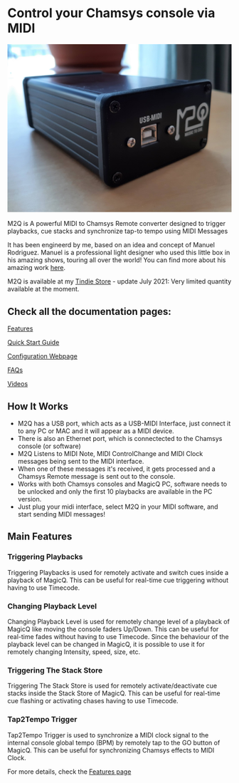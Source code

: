 # Control your Chamsys console via MIDI

![M2Q Hardware](https://github.com/lorenzofattori/M2Q-hardware/raw/main/images/20210702_114011.jpg)

M2Q is A powerful MIDI to Chamsys Remote converter designed to trigger playbacks, cue stacks and synchronize tap-to tempo using MIDI Messages

It has been engineerd by me, based on an idea and concept of Manuel Rodriguez. Manuel is a professional light designer who used this little box in his amazing shows, touring all over the world! You can find more about his amazing work [here](http://www.deepred.tv/).

M2Q is available at my [Tindie Store](https://www.tindie.com/products/23305/) - update July 2021: Very limited quantity available at the moment.

## Check all the documentation pages:

[Features](./features.md)

[Quick Start Guide](./quickstart.md)

[Configuration Webpage](./configuration.md)

[FAQs](./faq.md)

[Videos](./videos.md)

## How It Works

- M2Q has a USB port, which acts as a USB-MIDI Interface, just connect it to any PC or MAC and it will appear as a MIDI device.
- There is also an Ethernet port, which is connectected to the Chamsys console (or software)
- M2Q Listens to MIDI Note, MIDI ControlChange and MIDI Clock messages being sent to the MIDI interface.
- When one of these messages it's received, it gets processed and a Chamsys Remote message is sent out to the console.
- Works with both Chamsys consoles and MagicQ PC, software needs to be unlocked and only the first 10 playbacks are available in the PC version.
- Just plug your midi interface, select M2Q in your MIDI software, and start sending MIDI messages!



## Main Features

### Triggering Playbacks
Triggering Playbacks is used for remotely activate and switch cues inside a playback of MagicQ. This can be useful for real-time cue triggering without having to use Timecode.

### Changing Playback Level
Changing Playback Level is used for remotely change level of a playback of MagicQ like moving the console faders Up/Down. This can be useful for real-time fades without having to use Timecode. Since the behaviour of the playback level can be changed in MagicQ, it is possible to use it for remotely changing Intensity, speed, size, etc.

### Triggering The Stack Store
Triggering The Stack Store is used for remotely activate/deactivate cue stacks inside the Stack Store of MagicQ. This can be useful for real-time cue flashing or activating chases having to use Timecode.

### Tap2Tempo Trigger
Tap2Tempo Trigger is used to synchronize a MIDI clock signal to the internal console global tempo (BPM) by remotely tap to the GO button of MagicQ. This can be useful for synchronizing Chamsys effects to MIDI Clock.

For more details, check the [Features page](./features.md) 





